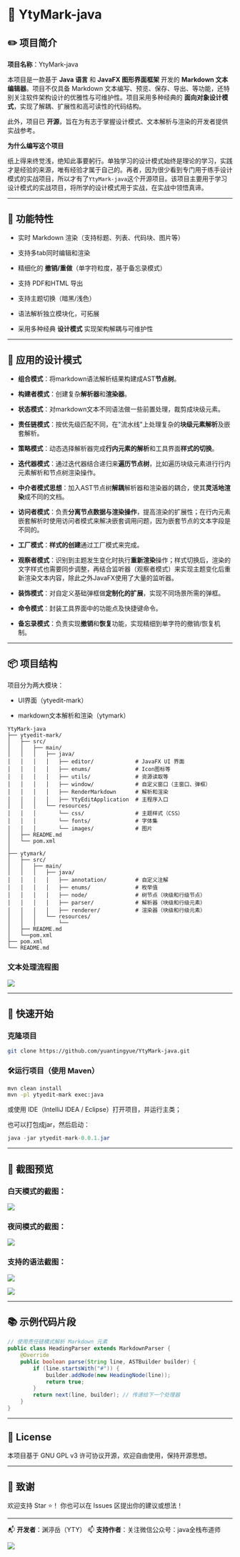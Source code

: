 # 📝 YtyMark-java

## ✏️ 项目简介

**项目名称**：YtyMark-java

本项目是一款基于 **Java 语言** 和 **JavaFX 图形界面框架** 开发的 **Markdown 文本编辑器**。项目不仅具备 Markdown 文本编写、预览、保存、导出、等功能，还特别关注软件架构设计的优雅性与可维护性。项目采用多种经典的 **面向对象设计模式**，实现了解耦、扩展性和高可读性的代码结构。

此外，项目已 **开源**，旨在为有志于掌握设计模式、文本解析与渲染的开发者提供实战参考。

**为什么编写这个项目**

纸上得来终觉浅，绝知此事要躬行。单独学习的设计模式始终是理论的学习，实践才是经验的来源，唯有经验才属于自己的。再者，因为很少看到专门用于练手设计模式的实战项目，所以才有了`YtyMark-java`这个开源项目。该项目主要用于学习设计模式的实战项目，将所学的设计模式用于实战，在实战中领悟真谛。

---

## 📌 功能特性

- 实时 Markdown 渲染（支持标题、列表、代码块、图片等）

- 支持多tab同时编辑和渲染

- 精细化的 **撤销/重做**（单字符粒度，基于备忘录模式）

- 支持 PDF和HTML 导出

- 支持主题切换（暗黑/浅色）

- 语法解析独立模块化，可拓展

- 采用多种经典 **设计模式** 实现架构解耦与可维护性

---

## 🧠 应用的设计模式

- **组合模式**：将markdown语法解析结果构建成AST**节点树**。

- **构建者模式**：创建复杂**解析器**和**渲染器**。

- **状态模式**：对markdown文本不同语法做一些前置处理，裁剪成块级元素。

- **责任链模式**：按优先级匹配不同，在"流水线"上处理复杂的**块级元素解析**及嵌套解析。

- **策略模式**：动态选择解析器完成**行内元素的解析**和工具界面**样式的切换**。

- **迭代器模式**：通过迭代器结合递归来**遍历节点树**，比如遍历块级元素进行行内元素解析和节点树渲染操作。

- **中介者模式思想**：加入AST节点树**解耦**解析器和渲染器的耦合，使其**灵活地渲染**成不同的文档。

- **访问者模式**：负责**分离节点数据与渲染操作**，提高渲染的扩展性；在行内元素嵌套解析时使用访问者模式来解决嵌套调用问题，因为嵌套节点的文本字段是不同的。

- **工厂模式**：**样式的创建**通过工厂模式来完成。

- **观察者模式**：识别到主题发生变化时执行**重新渲染**操作；样式切换后，渲染的文字样式也需要同步调整，再结合监听器（观察者模式）来实现主题变化后重新渲染文本内容，除此之外JavaFX使用了大量的监听器。

- **装饰模式**：对自定义基础弹框做**定制化的扩展**，实现不同场景所需的弹框。

- **命令模式**：封装工具界面中的功能点及快捷键命令。

- **备忘录模式**：负责实现**撤销**和**恢复**功能，实现精细到单字符的撤销/恢复机制。

---

## 📦 项目结构

项目分为两大模块：

- UI界面（ytyedit-mark）

- markdown文本解析和渲染（ytymark）

```
YtyMark-java
├── ytyedit-mark/
│   ├── src/
│   │   ├── main/
│   │   │   ├── java/
│   │   │   │   ├── editor/             # JavaFX UI 界面
│   │   │   │   ├── enums/              # Icon图标等
│   │   │   │   ├── utils/              # 资源读取等
│   │   │   │   ├── window/             # 自定义窗口（主窗口、弹框）
│   │   │   │   ├── RenderMarkdown      # 解析和渲染
│   │   │   │   ├── YtyEditApplication  # 主程序入口
│   │   │   └── resources/
│   │   │       └── css/                # 主题样式（CSS）
│   │   │       └── fonts/              # 字体集
│   │   │       └── images/             # 图片
│   ├── README.md
│   └── pom.xml
│
├── ytymark/
│   ├── src/
│   │   ├── main/
│   │   │   ├── java/
│   │   │   │   ├── annotation/         # 自定义注解
│   │   │   │   ├── enums/              # 枚举值
│   │   │   │   ├── node/               # 树节点（块级和行级节点）
│   │   │   │   ├── parser/             # 解析器（块级和行级元素）
│   │   │   │   ├── renderer/           # 渲染器（块级和行级元素）
│   │   │   └── resources/
│   │   │       └── 
│   ├── README.md
│   └──pom.xml
├── pom.xml
└── README.md
```

### 文本处理流程图

![](.\image\文本处理流程.jpg)

---

## 🚀 快速开始

### 克隆项目

```bash
git clone https://github.com/yuantingyue/YtyMark-java.git
```

### 🛠️运行项目（使用 Maven）

```bash
mvn clean install 
mvn -pl ytyedit-mark exec:java
```

或使用 IDE（IntelliJ IDEA / Eclipse）打开项目，并运行主类；

也可以打包成jar，然后启动：

```java
java -jar ytyedit-mark-0.0.1.jar
```

---

## 📸 截图预览

### 白天模式的截图：

![](.\image\白天模式.jpg)

### 夜间模式的截图：

![](.\image\黑夜模式.jpg)

### 支持的语法截图：

![](.\image\效果图1.jpg)

![](.\image\效果图2.jpg)



---

## 📚 示例代码片段

```java
// 使用责任链模式解析 Markdown 元素
public class HeadingParser extends MarkdownParser {
    @Override
    public boolean parse(String line, ASTBuilder builder) {
        if (line.startsWith("#")) {
            builder.addNode(new HeadingNode(line));
            return true;
        }
        return next(line, builder); // 传递给下一个处理器
    }
}
```

---

## 📄 License

本项目基于 GNU GPL v3 许可协议开源，欢迎自由使用，保持开源思想。

---

## 🙌 致谢

欢迎支持 Star ⭐️！
你也可以在 Issues 区提出你的建议或想法！

---

📬 **开发者**：渊渟岳（YTY）
📫 **支持作者**：关注微信公众号：java全栈布道师

![](.\image\logo.jpg)

